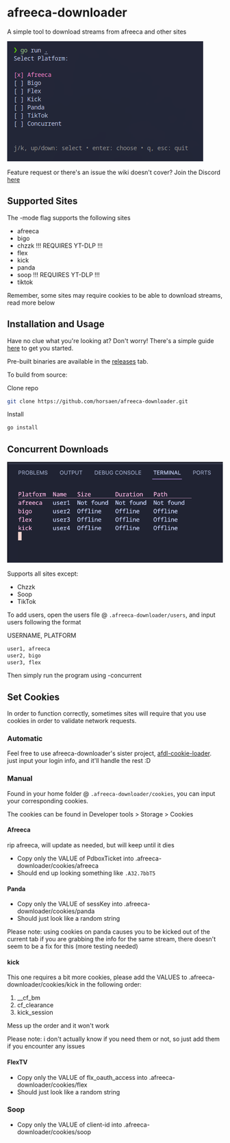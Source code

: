 # afreeca-downloader

A simple tool to download streams from afreeca and other sites

![tui screenshot](https://raw.githubusercontent.com/horsaen/imgstore/main/afreeca-downloader/tui.png)

Feature request or there's an issue the wiki doesn't cover? Join the Discord [here](https://discord.gg/yzNM7CPn4s)

## Supported Sites

The -mode flag supports the following sites

- afreeca
- bigo
- chzzk !!! REQUIRES YT-DLP !!!
- flex
- kick
- panda
- soop !!! REQUIRES YT-DLP !!!
- tiktok

Remember, some sites may require cookies to be able to download streams, read more below

## Installation and Usage

Have no clue what you're looking at? Don't worry! There's a simple guide [here](docs/getting-started.md) to get you started.

Pre-built binaries are available in the [releases](https://github.com/horsaen/afreeca-downloader/releases) tab.

To build from source:

Clone repo
```bash
git clone https://github.com/horsaen/afreeca-downloader.git
```

Install
```bash
go install
```

## Concurrent Downloads

![concurrent screenshot](https://raw.githubusercontent.com/horsaen/imgstore/main/afreeca-downloader/concurrent.png)

Supports all sites except:
- Chzzk
- Soop
- TikTok

To add users, open the users file @ `.afreeca-downloader/users`, and input users following the format

USERNAME, PLATFORM

```
user1, afreeca
user2, bigo
user3, flex
```

Then simply run the program using -concurrent

## Set Cookies
In order to function correctly, sometimes sites will require that you use cookies in order to validate network requests.

### Automatic
Feel free to use afreeca-downloader's sister project, [afdl-cookie-loader](https://github.com/horsaen/afdl-cookie-loader). just input your login info, and it'll handle the rest :D

### Manual

Found in your home folder @ `.afreeca-downloader/cookies`, you can input your corresponding cookies.

The cookies can be found in Developer tools > Storage > Cookies

#### Afreeca

rip afreeca, will update as needed, but will keep until it dies

- Copy only the VALUE of PdboxTicket into .afreeca-downloader/cookies/afreeca
- Should end up looking something like ``.A32.7bbT5``

#### Panda

- Copy only the VALUE of sessKey into .afreeca-downloader/cookies/panda
- Should just look like a random string

Please note: using cookies on panda causes you to be kicked out of the current tab if you are grabbing the info for the same stream, there doesn't seem to be a fix for this (more testing needed)

#### kick
This one requires a bit more cookies, please add the VALUES to .afreeca-downloader/cookies/kick in the following order:

1. __cf_bm
2. cf_clearance
3. kick_session

Mess up the order and it won't work

Please note: i don't actually know if you need them or not, so just add them if you encounter any issues

#### FlexTV
- Copy only the VALUE of flx_oauth_access into .afreeca-downloader/cookies/flex
- Should just look like a random string

### Soop

- Copy only the VALUE of client-id into .afreeca-downloader/cookies/soop
